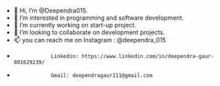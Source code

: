 - 👋 Hi, I’m @Deependra015.
- 👀 I’m interested in programming and software development.
- 🌱 I’m currently working on start-up project.
- 💞️ I’m looking to collaborate on development projects. 
- 📫 you can reach me on Instagram : @deependra_015
-                 Linkedin: https://www.linkedin.com/in/deependra-gaur-801629239/
-                 Gmail: deependragaur111@gmail.com
                 
<!---
Deependra015/Deependra015 is a ✨ special ✨ repository because its `README.md` (this file) appears on your GitHub profile.
You can click the Preview link to take a look at your changes.
--->
